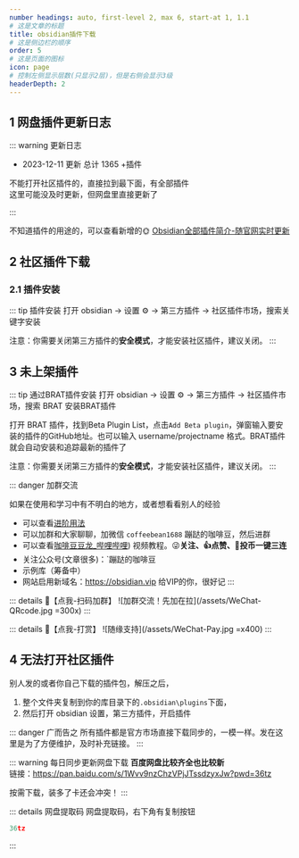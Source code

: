 ```yaml
---
number headings: auto, first-level 2, max 6, start-at 1, 1.1
# 这是文章的标题
title: obsidian插件下载
# 这是侧边栏的顺序
order: 5
# 这是页面的图标
icon: page
# 控制左侧显示层数(只显示2层)，但是右侧会显示3级
headerDepth: 2
---
```

## 1 网盘插件更新日志
::: warning 更新日志
- 2023-12-11 更新 总计 1365 +插件

不能打开社区插件的，直接拉到最下面，有全部插件  
这里可能没及时更新，但网盘里直接更新了

:::

不知道插件的用途的，可以查看新增的🌞 [Obsidian全部插件简介-随官网实时更新](/zh/community-plugins/community-plugins-index.md)

## 2 社区插件下载
### 2.1 插件安装
::: tip 插件安装
打开 obsidian → 设置 ⚙️ → 第三方插件 → 社区插件市场，搜索关键字安装

注意：你需要关闭第三方插件的**安全模式**，才能安装社区插件，建议关闭。
:::

## 3 未上架插件
::: tip 通过BRAT插件安装
打开 obsidian → 设置 ⚙️ → 第三方插件 → 社区插件市场，搜索 BRAT 安装BRAT插件

打开 BRAT 插件，找到Beta Plugin List，点击`Add Beta plugin`，弹窗输入要安装的插件的GitHub地址。也可以输入 username/projectname 格式。BRAT插件就会自动安装和追踪最新的插件了

注意：你需要关闭第三方插件的**安全模式**，才能安装社区插件，建议关闭。
:::

::: danger 加群交流

如果在使用和学习中有不明白的地方，或者想看看别人的经验
- 可以查看[进阶用法](/zh/advanced)
- 可以加群和大家聊聊，加微信 `coffeebean1688` 蹦跶的咖啡豆，然后进群
- 可以查看[咖啡豆豆龙_哔哩哔哩](https://space.bilibili.com/618777356)) 视频教程。😜**关注、👍点赞、📀投币一键三连**
- 关注公众号(文章很多)：`蹦跶的咖啡豆
- 示例库（筹备中）
- 网站启用新域名：https://obsidian.vip 给VIP的你，很好记
:::

::: details 🌱【点我-扫码加群】
![加群交流！先加在拉](/assets/WeChat-QRcode.jpg =300x) 
::: 

::: details 🍻【点我-打赏】
![随缘支持](/assets/WeChat-Pay.jpg =x400)
::: 

## 4 无法打开社区插件
别人发的或者你自己下载的插件包，解压之后，
1. 整个文件夹复制到你的库目录下的`.obsidian\plugins`下面，
2. 然后打开 obsidian 设置，第三方插件，开启插件

::: danger 广而告之
所有插件都是官方市场直接下载同步的，一模一样。发在这里是为了方便维护，及时补充链接。
:::

::: warning 每日同步更新网盘下载
**百度网盘比较齐全也比较新**  
链接：https://pan.baidu.com/s/1Wvv9nzChzVPjJTssdzyxJw?pwd=36tz 

按需下载，装多了卡还会冲突！
:::

::: details 网盘提取码
网盘提取码，右下角有复制按钮
```lua
36tz
```
:::


